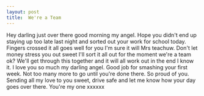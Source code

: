 ```yaml
---
layout: post
title:  We're a Team
---
```

Hey darling just over there good morning my angel. Hope you didn't end up staying up too late last night and sorted out your work for school today. Fingers crossed it all goes well for you I'm sure it will Mrs teachuw. Don't let money stress you out sweet I'll sort it all out for the moment we're a team ok? We'll get through this together and it will all work out in the end I know it. I love you so much my darling angel. Good job for smashing your first week. Not too many more to go until you're done there. So proud of you. Sending all my love to you sweet, drive safe and let me know how your day goes over there. You're my one xxxxxx
